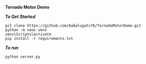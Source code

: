 **Tornado Motor Demo**

***To Get Started***

```
git clone https://github.com/babalugats76/TornadoMotorDemo.git
python -m venv venv
venv\Scripts\activate
pip install -r requirements.txt
```

***To run***
```
python server.py
```
